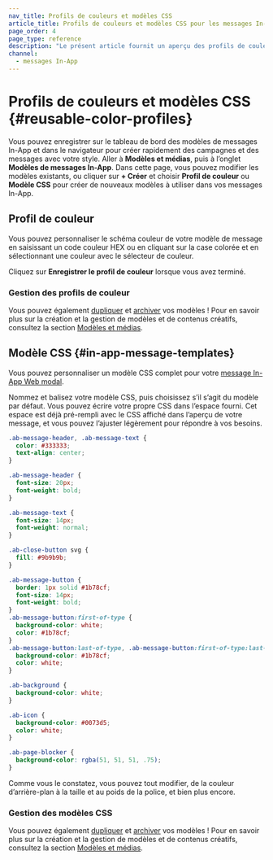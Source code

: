 ```yaml
---
nav_title: Profils de couleurs et modèles CSS
article_title: Profils de couleurs et modèles CSS pour les messages In-App
page_order: 4
page_type: reference
description: "Le présent article fournit un aperçu des profils de couleurs des messages In-App et des modèles CSS."
channel:
  - messages In-App
---
```


# Profils de couleurs et modèles CSS {#reusable-color-profiles}

Vous pouvez enregistrer sur le tableau de bord des modèles de messages In-App et dans le navigateur pour créer rapidement des campagnes et des messages avec votre style. Aller à **Modèles et médias**, puis à l’onglet **Modèles de messages In-App**. Dans cette page, vous pouvez modifier les modèles existants, ou cliquer sur **+ Créer** et choisir **Profil de couleur** ou **Modèle CSS** pour créer de nouveaux modèles à utiliser dans vos messages In-App.

## Profil de couleur

Vous pouvez personnaliser le schéma couleur de votre modèle de message en saisissant un code couleur HEX ou en cliquant sur la case colorée et en sélectionnant une couleur avec le sélecteur de couleur.

Cliquez sur **Enregistrer le profil de couleur** lorsque vous avez terminé.

### Gestion des profils de couleur

Vous pouvez également [dupliquer][6] et [archiver][7] vos modèles ! Pour en savoir plus sur la création et la gestion de modèles et de contenus créatifs, consultez la section [Modèles et médias][8].

## Modèle CSS {#in-app-message-templates}

Vous pouvez personnaliser un modèle CSS complet pour votre [message In-App Web modal]({{site.baseurl}}/user_guide/message_building_by_channel/in-app_messages/customize/modal_with_css/).

Nommez et balisez votre modèle CSS, puis choisissez s’il s’agit du modèle par défaut. Vous pouvez écrire votre propre CSS dans l’espace fourni. Cet espace est déjà pré-rempli avec le CSS affiché dans l’aperçu de votre message, et vous pouvez l’ajuster légèrement pour répondre à vos besoins.

```css
.ab-message-header, .ab-message-text {
  color: #333333;
  text-align: center;
}

.ab-message-header {
  font-size: 20px;
  font-weight: bold;
}

.ab-message-text {
  font-size: 14px;
  font-weight: normal;
}

.ab-close-button svg {
  fill: #9b9b9b;
}

.ab-message-button {
  border: 1px solid #1b78cf;
  font-size: 14px;
  font-weight: bold;
}
.ab-message-button:first-of-type {
  background-color: white;
  color: #1b78cf;
}
.ab-message-button:last-of-type, .ab-message-button:first-of-type:last-of-type {
  background-color: #1b78cf;
  color: white;
}

.ab-background {
  background-color: white;
}

.ab-icon {
  background-color: #0073d5;
  color: white;
}

.ab-page-blocker {
  background-color: rgba(51, 51, 51, .75);
}
```

Comme vous le constatez, vous pouvez tout modifier, de la couleur d’arrière-plan à la taille et au poids de la police, et bien plus encore.

### Gestion des modèles CSS

Vous pouvez également [dupliquer][6] et [archiver][7] vos modèles ! Pour en savoir plus sur la création et la gestion de modèles et de contenus créatifs, consultez la section [Modèles et médias][8].


[6]: {{site.baseurl}}/user_guide/engagement_tools/templates_and_media/duplicate/
[7]: {{site.baseurl}}/user_guide/engagement_tools/templates_and_media/archive/
[8]: {{site.baseurl}}/user_guide/engagement_tools/templates_and_media/
